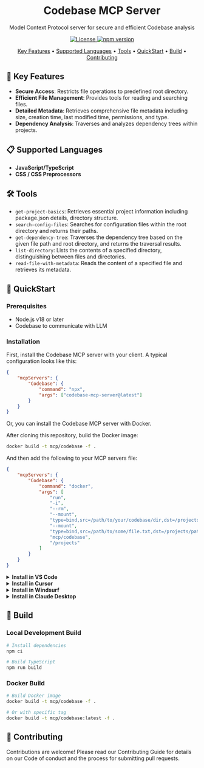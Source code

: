 <p align="center">
  <h1 align="center">Codebase MCP Server</h1>
  <p align="center">Model Context Protocol server for secure and efficient Codebase analysis</p>
</p>

<p align="center">
  <a href="https://github.com/yourusername/codebase-mcp-server/blob/main/LICENSE">
    <img src="https://img.shields.io/badge/license-MIT-blue.svg" alt="License">
  </a>
  <a href="https://www.npmjs.com/package/codebase-mcp-server">
    <img src="https://img.shields.io/npm/v/codebase-mcp-server" alt="npm version">
  </a>
</p>

<p align="center">
  <a href="#-key-features">Key Features</a> •
  <a href="#-supported-languages">Supported Languages</a> •
  <a href="#%EF%B8%8F-tools">Tools</a> •
  <a href="#-quickstart">QuickStart</a> •
  <a href="#-build">Build</a> •
  <a href="#-contributing">Contributing</a>

</p>

## 🌟 Key Features

- **Secure Access**: Restricts file operations to predefined root directory.
- **Efficient File Management**: Provides tools for reading and searching files.
- **Detailed Metadata**: Retrieves comprehensive file metadata including size, creation time, last modified time, permissions, and type.
- **Dependency Analysis**: Traverses and analyzes dependency trees within projects.

## 📋 Supported Languages

- **JavaScript/TypeScript**
- **CSS / CSS Preprocessors**

## 🛠️ Tools

- `get-project-basics`: Retrieves essential project information including package.json details, directory structure.
- `search-config-files`: Searches for configuration files within the root directory and returns their paths.
- `get-dependency-tree`: Traverses the dependency tree based on the given file path and root directory, and returns the traversal results.
- `list-directory`: Lists the contents of a specified directory, distinguishing between files and directories.
- `read-file-with-metadata`: Reads the content of a specified file and retrieves its metadata.

## 🚀 QuickStart

### Prerequisites

- Node.js v18 or later
- Codebase to communicate with LLM

### Installation

First, install the Codebase MCP server with your client. A typical configuration looks like this:

```json
{
	"mcpServers": {
		"Codebase": {
			"command": "npx",
			"args": ["codebase-mcp-server@latest"]
		}
	}
}
```

Or, you can install the Codebase MCP server with Docker.

After cloning this repository, build the Docker image:

```bash
docker build -t mcp/codebase -f .
```

And then add the following to your MCP servers file:

```json
{
	"mcpServers": {
		"Codebase": {
			"command": "docker",
			"args": [
				"run",
				"-i",
				"--rm",
				"--mount",
				"type=bind,src=/path/to/your/codebase/dir,dst=/projects/path/to/your/codebase/dir,ro",
				"--mount",
				"type=bind,src=/path/to/some/file.txt,dst=/projects/path/to/some/file.txt",
				"mcp/codebase",
				"/projects"
			]
		}
	}
}
```

<details><summary><b>Install in VS Code</b></summary>
You can install the Codebase MCP server using the VS Code CLI:

```bash
# For VS Code
code --add-mcp '{"name":"Codebase","command":"npx","args":["codebase-mcp-server@latest"]}'
```

After installation, the Codebase MCP server will be available for use with your GitHub Copilot agent in VS Code.

</details>

<details><summary><b>Install in Cursor</b></summary>
Go to Cursor Settings -> MCP -> Add new MCP Server. Use following configuration:

```json
{
	"mcpServers": {
		"Codebase": {
			"command": "npx",
			"args": ["codebase-mcp-server@latest"]
		}
	}
}
```

</details>

<details><summary><b>Install in Windsurf</b></summary>

Follow Windsuff MCP documentation. Use following configuration:

```json
{
	"mcpServers": {
		"Codebase": {
			"command": "npx",
			"args": ["codebase-mcp-server@latest"]
		}
	}
}
```

</details>

<details><summary><b>Install in Claude Desktop</b></summary>

Follow the MCP install guide, use following configuration:

```json
{
	"mcpServers": {
		"Codebase": {
			"command": "npx",
			"args": ["codebase-mcp-server@latest"]
		}
	}
}
```

</details>

## 🔧 Build

### Local Development Build

```bash
# Install dependencies
npm ci

# Build TypeScript
npm run build
```

### Docker Build

```bash
# Build Docker image
docker build -t mcp/codebase -f .

# Or with specific tag
docker build -t mcp/codebase:latest -f .
```

## 🤝 Contributing

Contributions are welcome! Please read our Contributing Guide for details on our Code of conduct and the process for submitting pull requests.
